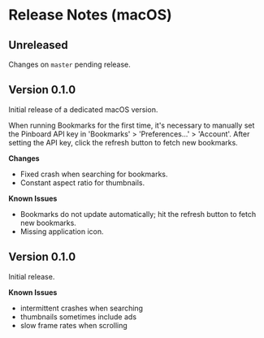 # Release Notes (macOS)

## Unreleased

Changes on `master` pending release.

## Version 0.1.0

Initial release of a dedicated macOS version.

When running Bookmarks for the first time, it's necessary to manually set the Pinboard API key in 'Bookmarks' > 'Preferences...' > 'Account'. After setting the API key, click the refresh button to fetch new bookmarks.

**Changes**

- Fixed crash when searching for bookmarks.
- Constant aspect ratio for thumbnails.

**Known Issues**

- Bookmarks do not update automatically; hit the refresh button to fetch new bookmarks.
- Missing application icon.

## Version 0.1.0

Initial release.

**Known Issues**

- intermittent crashes when searching
- thumbnails sometimes include ads
- slow frame rates when scrolling

